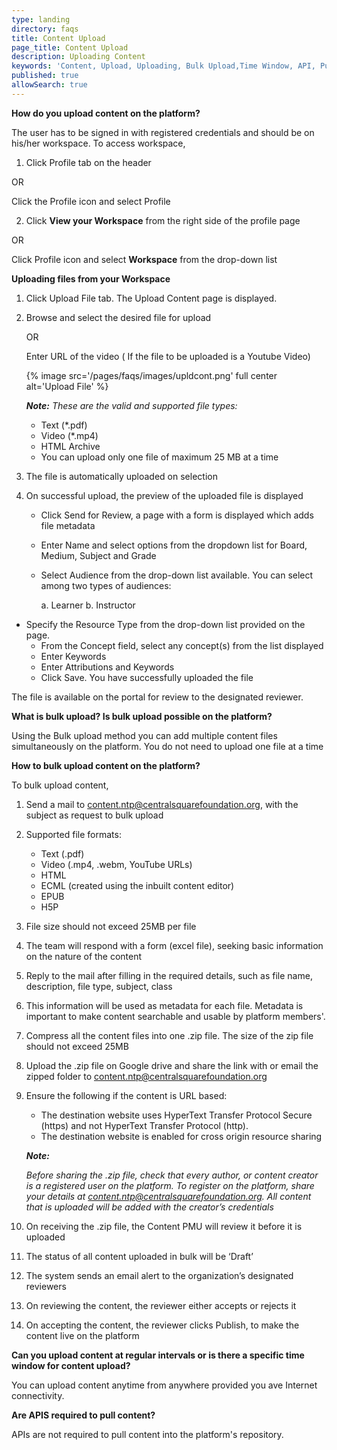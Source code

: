 ```yaml
---
type: landing
directory: faqs
title: Content Upload
page_title: Content Upload
description: Uploading Content
keywords: 'Content, Upload, Uploading, Bulk Upload,Time Window, API, Pull content  '
published: true
allowSearch: true
---
```



**How do you upload content on the platform?**

The user has to be signed in with registered credentials and should be on his/her workspace. 
To access workspace,

 1. Click Profile tab on the header

 OR

 Click the Profile icon and select Profile
 
 2. Click **View your Workspace** from the right side of the profile page

 OR

 Click Profile icon and select **Workspace** from the drop-down list

**Uploading files from your Workspace**

1. Click Upload File tab. The Upload Content page is displayed.
2. Browse and select the desired file for upload 

	OR

	Enter URL of the video ( If the file to be uploaded is a Youtube Video)

	{% image src='/pages/faqs/images/upldcont.png' full center alt='Upload File' %}

	***Note:***
	*These are the valid and supported file types:*
	- Text (*.pdf)
    - Video (*.mp4)
    - HTML Archive
    - You can upload only one file of maximum 25 MB at a time
    
3. The file is automatically uploaded on selection
4. On successful upload, the preview of the uploaded file is displayed
	- Click Send for Review, a page with a form is displayed which adds file metadata 
	- Enter Name and select options from the dropdown list for Board, Medium, Subject and Grade
	- Select Audience from the drop-down list available. You can select among two types of audiences:
		
        a. Learner
	b. Instructor
	
 - Specify the Resource Type from the drop-down list provided on the page. 
	- From the Concept field, select any concept(s) from the list displayed
	- Enter Keywords
	- Enter Attributions and Keywords
	- Click Save. You have successfully uploaded the file

The file is available on the portal for review to the designated reviewer.

**What is bulk upload? Is bulk upload possible on the platform?**

Using the Bulk upload  method  you can add multiple content files simultaneously on the platform. You do not need to upload one file  at a time

**How to bulk upload content on the platform?**

To bulk upload content,

1. Send a mail to content.ntp@centralsquarefoundation.org, with the subject as  request to bulk upload 
2. Supported file formats:
    
    - Text (.pdf)
    - Video (.mp4, .webm, YouTube URLs)
    - HTML 
    - ECML (created using the inbuilt content editor)
    - EPUB
    - H5P
3. File size should not exceed 25MB per file
4. The team will respond with  a form (excel file), seeking basic information on the nature of the content
5. Reply to the mail after filling in the required details, such as file name, description, file type, subject, class 
6. This information will be used as metadata for each file. Metadata is important to make content searchable and usable by platform members'.
7. Compress  all the content files into one .zip file. The size of the zip file should not exceed 25MB  
8. Upload the .zip file on Google drive and share the link with or email the zipped folder to content.ntp@centralsquarefoundation.org
9. Ensure the following if the content is URL based:
	- The destination website uses HyperText Transfer Protocol Secure (https) and not  HyperText Transfer Protocol (http). 
	- The destination website is enabled for cross origin resource sharing 

	***Note:***
	
    *Before sharing the .zip file, check that every author, or content creator is a registered user on the platform. To register on the platform, share your details at content.ntp@centralsquarefoundation.org. All content that is  uploaded will be added with  the creator’s credentials*

10. On receiving the .zip file, the Content PMU will review it before it is uploaded 
11. The status of all  content uploaded in bulk  will  be  ‘Draft’
12. The system sends an email alert to the organization’s designated reviewers 
13. On reviewing the content, the reviewer either accepts or rejects it
14. On accepting the content, the reviewer clicks Publish, to make the content live on the platform

**Can you upload content at regular intervals or is there a specific time window for content upload?**

You can upload content anytime from anywhere provided you ave Internet connectivity.

**Are APIS required to pull content?**

APIs are not required to pull content into the platform's repository.
